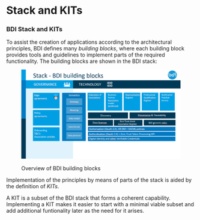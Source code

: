 # Stack and KITs

### BDI Stack and KITs

To assist the creation of applications according to the architectural principles, BDI defines many _building blocks_, where each building block provides tools and guidelines to implement parts of the required functionality. The building blocks are shown in the BDI stack:

<figure><img src="../../.gitbook/assets/20241001 BDI Stack.png" alt=""><figcaption><p>Overview of BDI building blocks</p></figcaption></figure>

Implementation of the principles by means of parts of the stack is aided by the definition of _KITs_.

A KIT is a subset of the BDI stack that forms a coherent capability. Implementing a KIT  makes it easier to start with a minimal viable subset and add additional funtionality later as the need for it arises.
